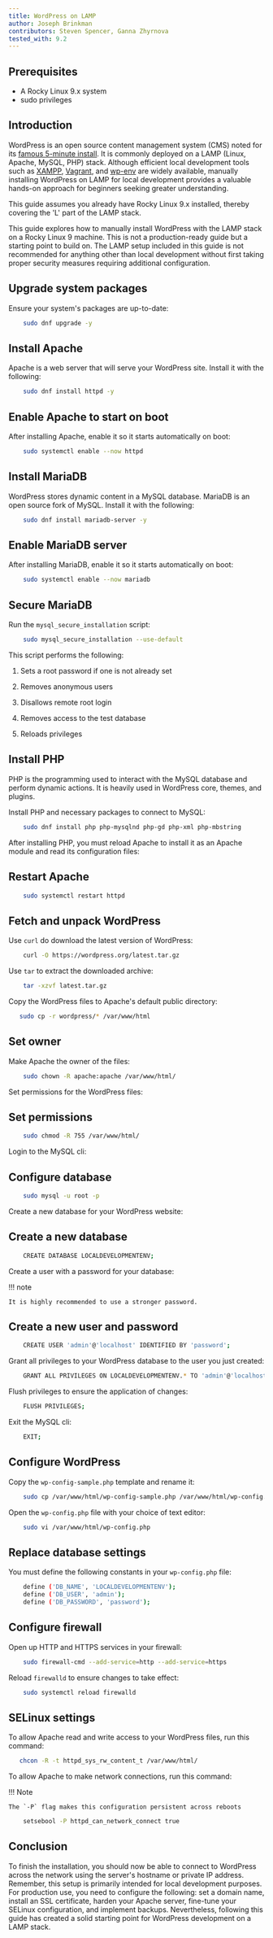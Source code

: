 ```yaml
---
title: WordPress on LAMP
author: Joseph Brinkman
contributors: Steven Spencer, Ganna Zhyrnova 
tested_with: 9.2
---
```


## Prerequisites

- A Rocky Linux 9.x system
- sudo privileges

## Introduction

WordPress is an open source content management system (CMS) noted for its [famous 5-minute install](https://developer.wordpress.org/advanced-administration/before-install/howto-install/). It is commonly deployed on a LAMP (Linux, Apache, MySQL, PHP) stack. Although efficient local development tools such as [XAMPP](https://www.apachefriends.org/), [Vagrant](https://www.vagrantup.com/), and [wp-env](https://developer.wordpress.org/block-editor/reference-guides/packages/packages-env/) are widely available, manually installing WordPress on LAMP for local development provides a valuable hands-on approach for beginners seeking greater understanding.

This guide assumes you already have Rocky Linux 9.x installed, thereby covering the 'L' part of the LAMP stack.

This guide explores how to manually install WordPress with the LAMP stack on a Rocky Linux 9 machine. This is not a production-ready guide but a starting point to build on. The LAMP setup included in this guide is not recommended for anything other than local development without first taking proper security measures requiring additional configuration.  

## Upgrade system packages

Ensure your system's packages are up-to-date:

```bash
    sudo dnf upgrade -y
```

## Install Apache

Apache is a web server that will serve your WordPress site. Install it with the following:

```bash
    sudo dnf install httpd -y
```

## Enable Apache to start on boot

After installing Apache, enable it so it starts automatically on boot:

```bash
    sudo systemctl enable --now httpd
```

## Install MariaDB

WordPress stores dynamic content in a MySQL database. MariaDB is an open source fork of MySQL. Install it with the following:

```bash
    sudo dnf install mariadb-server -y
```

## Enable MariaDB server

After installing MariaDB, enable it so it starts automatically on boot:

```bash
    sudo systemctl enable --now mariadb
```

## Secure MariaDB

Run the `mysql_secure_installation` script:

```bash
    sudo mysql_secure_installation --use-default
```

This script performs the following:

1. Sets a root password if one is not already set

2. Removes anonymous users

3. Disallows remote root login

4. Removes access to the test database

5. Reloads privileges

## Install PHP

PHP is the programming used to interact with the MySQL database and perform dynamic actions. It is heavily used in WordPress core, themes, and plugins.

Install PHP and necessary packages to connect to MySQL:

```bash
    sudo dnf install php php-mysqlnd php-gd php-xml php-mbstring
```

After installing PHP, you must reload Apache to install it as an Apache module and read its configuration files:

## Restart Apache

```bash
    sudo systemctl restart httpd
```

## Fetch and unpack WordPress

Use `curl` do download the latest version of WordPress:

```bash
    curl -O https://wordpress.org/latest.tar.gz
```

Use `tar` to extract the downloaded archive:

```bash
    tar -xzvf latest.tar.gz
```

Copy the WordPress files to Apache's default public directory:

```bash
   sudo cp -r wordpress/* /var/www/html 
```

## Set owner

Make Apache the owner of the files:

```bash
    sudo chown -R apache:apache /var/www/html/
```

Set permissions for the WordPress files:

## Set permissions

```bash
    sudo chmod -R 755 /var/www/html/
```

Login to the MySQL cli:

## Configure database

```bash
    sudo mysql -u root -p
```

Create a new database for your WordPress website:

## Create a new database

```bash
    CREATE DATABASE LOCALDEVELOPMENTENV;
```

Create a user with a password for your database:

!!! note

    It is highly recommended to use a stronger password.

## Create a new user and password

```bash
    CREATE USER 'admin'@'localhost' IDENTIFIED BY 'password';
```

Grant all privileges to your WordPress database to the user you just created:

```bash
    GRANT ALL PRIVILEGES ON LOCALDEVELOPMENTENV.* TO 'admin'@'localhost';
```

Flush privileges to ensure the application of changes:

```bash
    FLUSH PRIVILEGES;
```

Exit the MySQL cli:

```bash
    EXIT;
```

## Configure WordPress

Copy the `wp-config-sample.php` template and rename it:

```bash
    sudo cp /var/www/html/wp-config-sample.php /var/www/html/wp-config.php
```

Open the `wp-config.php` file with your choice of text editor:

```bash
    sudo vi /var/www/html/wp-config.php
```

## Replace database settings

You must define the following constants in your `wp-config.php` file:

```bash
    define ('DB_NAME', 'LOCALDEVELOPMENTENV');
    define ('DB_USER', 'admin');
    define ('DB_PASSWORD', 'password');
```

## Configure firewall

Open up HTTP and HTTPS services in your firewall:

```bash
    sudo firewall-cmd --add-service=http --add-service=https
```

Reload `firewalld` to ensure changes to take effect:

```bash
    sudo systemctl reload firewalld
```

## SELinux settings

To allow Apache read and write access to your WordPress files, run this command:

```bash
   chcon -R -t httpd_sys_rw_content_t /var/www/html/ 
```

To allow Apache to make network connections, run this command:

!!! Note

    The `-P` flag makes this configuration persistent across reboots

```bash
    setsebool -P httpd_can_network_connect true
```

## Conclusion

To finish the installation, you should now be able to connect to WordPress across the network using the server's hostname or private IP address. Remember, this setup is primarily intended for local development purposes. For production use, you need to configure the following: set a domain name, install an SSL certificate, harden your Apache server, fine-tune your SELinux configuration, and implement backups. Nevertheless, following this guide has created a solid starting point for WordPress development on a LAMP stack.
